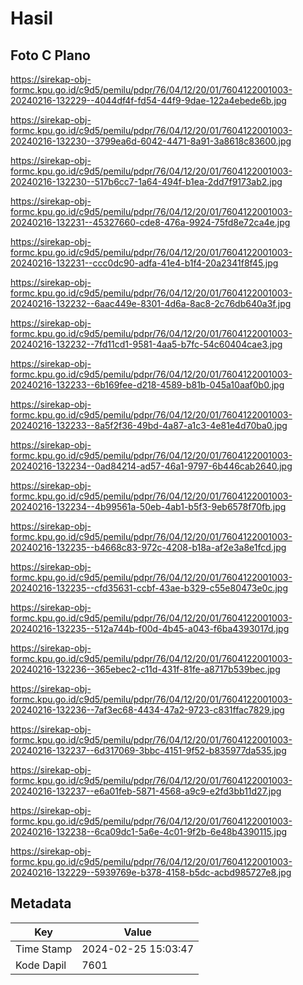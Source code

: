 # Hasil

## Foto C Plano

https://sirekap-obj-formc.kpu.go.id/c9d5/pemilu/pdpr/76/04/12/20/01/7604122001003-20240216-132229--4044df4f-fd54-44f9-9dae-122a4ebede6b.jpg

https://sirekap-obj-formc.kpu.go.id/c9d5/pemilu/pdpr/76/04/12/20/01/7604122001003-20240216-132230--3799ea6d-6042-4471-8a91-3a8618c83600.jpg

https://sirekap-obj-formc.kpu.go.id/c9d5/pemilu/pdpr/76/04/12/20/01/7604122001003-20240216-132230--517b6cc7-1a64-494f-b1ea-2dd7f9173ab2.jpg

https://sirekap-obj-formc.kpu.go.id/c9d5/pemilu/pdpr/76/04/12/20/01/7604122001003-20240216-132231--45327660-cde8-476a-9924-75fd8e72ca4e.jpg

https://sirekap-obj-formc.kpu.go.id/c9d5/pemilu/pdpr/76/04/12/20/01/7604122001003-20240216-132231--ccc0dc90-adfa-41e4-b1f4-20a2341f8f45.jpg

https://sirekap-obj-formc.kpu.go.id/c9d5/pemilu/pdpr/76/04/12/20/01/7604122001003-20240216-132232--6aac449e-8301-4d6a-8ac8-2c76db640a3f.jpg

https://sirekap-obj-formc.kpu.go.id/c9d5/pemilu/pdpr/76/04/12/20/01/7604122001003-20240216-132232--7fd11cd1-9581-4aa5-b7fc-54c60404cae3.jpg

https://sirekap-obj-formc.kpu.go.id/c9d5/pemilu/pdpr/76/04/12/20/01/7604122001003-20240216-132233--6b169fee-d218-4589-b81b-045a10aaf0b0.jpg

https://sirekap-obj-formc.kpu.go.id/c9d5/pemilu/pdpr/76/04/12/20/01/7604122001003-20240216-132233--8a5f2f36-49bd-4a87-a1c3-4e81e4d70ba0.jpg

https://sirekap-obj-formc.kpu.go.id/c9d5/pemilu/pdpr/76/04/12/20/01/7604122001003-20240216-132234--0ad84214-ad57-46a1-9797-6b446cab2640.jpg

https://sirekap-obj-formc.kpu.go.id/c9d5/pemilu/pdpr/76/04/12/20/01/7604122001003-20240216-132234--4b99561a-50eb-4ab1-b5f3-9eb6578f70fb.jpg

https://sirekap-obj-formc.kpu.go.id/c9d5/pemilu/pdpr/76/04/12/20/01/7604122001003-20240216-132235--b4668c83-972c-4208-b18a-af2e3a8e1fcd.jpg

https://sirekap-obj-formc.kpu.go.id/c9d5/pemilu/pdpr/76/04/12/20/01/7604122001003-20240216-132235--cfd35631-ccbf-43ae-b329-c55e80473e0c.jpg

https://sirekap-obj-formc.kpu.go.id/c9d5/pemilu/pdpr/76/04/12/20/01/7604122001003-20240216-132235--512a744b-f00d-4b45-a043-f6ba4393017d.jpg

https://sirekap-obj-formc.kpu.go.id/c9d5/pemilu/pdpr/76/04/12/20/01/7604122001003-20240216-132236--365ebec2-c11d-431f-81fe-a8717b539bec.jpg

https://sirekap-obj-formc.kpu.go.id/c9d5/pemilu/pdpr/76/04/12/20/01/7604122001003-20240216-132236--7af3ec68-4434-47a2-9723-c831ffac7829.jpg

https://sirekap-obj-formc.kpu.go.id/c9d5/pemilu/pdpr/76/04/12/20/01/7604122001003-20240216-132237--6d317069-3bbc-4151-9f52-b835977da535.jpg

https://sirekap-obj-formc.kpu.go.id/c9d5/pemilu/pdpr/76/04/12/20/01/7604122001003-20240216-132237--e6a01feb-5871-4568-a9c9-e2fd3bb11d27.jpg

https://sirekap-obj-formc.kpu.go.id/c9d5/pemilu/pdpr/76/04/12/20/01/7604122001003-20240216-132238--6ca09dc1-5a6e-4c01-9f2b-6e48b4390115.jpg

https://sirekap-obj-formc.kpu.go.id/c9d5/pemilu/pdpr/76/04/12/20/01/7604122001003-20240216-132229--5939769e-b378-4158-b5dc-acbd985727e8.jpg


## Metadata

| Key        | Value               |
| ---------- | ------------------- |
| Time Stamp | 2024-02-25 15:03:47 |
| Kode Dapil | 7601                |



